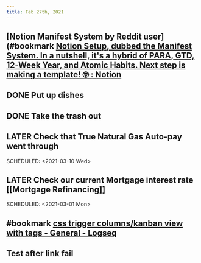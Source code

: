 ```yaml
---
title: Feb 27th, 2021
---
```


## [Notion Manifest System by Reddit user](#bookmark [Notion Setup, dubbed the Manifest System. In a nutshell, it&#x27;s a hybrid of PARA, GTD, 12-Week Year, and Atomic Habits. Next step is making a template! 🤓 : Notion](https://reddit.com/r/Notion/comments/ltde2w/notion_setup_dubbed_the_manifest_system_in_a/)
## DONE Put up dishes
## DONE Take the trash out
## LATER Check that True Natural Gas Auto-pay went through
SCHEDULED: <2021-03-10 Wed>
## LATER Check our current Mortgage interest rate [[Mortgage Refinancing]]
SCHEDULED: <2021-03-01 Mon>
## #bookmark [css trigger columns/kanban view with tags - General - Logseq](https://discuss.logseq.com/t/css-trigger-columns-kanban-view-with-tags/390)
## Test after link fail
